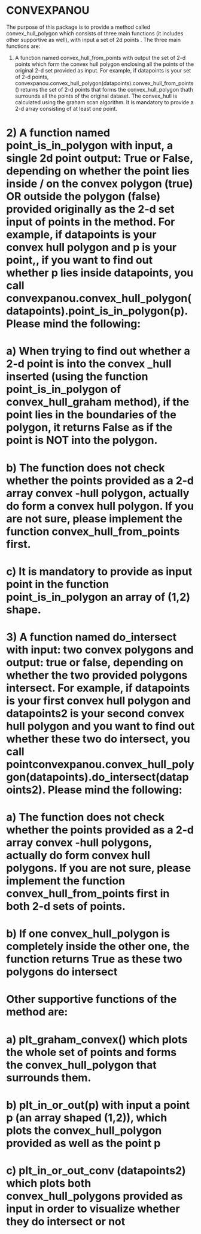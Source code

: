 #                                                                                CONVEXPANOU
 The purpose of this package is to provide a method called convex_hull_polygon which consists of three main functions (it includes other supportive as well), with input  a set of 2d points .
The three main functions are:

 1) A function named convex_hull_from_points  with output the set of 2-d points which form the convex hull polygon enclosing all the points of the original 2-d set provided as input. For example, if datapoints is your set of 2-d points, convexpanou.convex_hull_polygon(datapoints).convex_hull_from_points() returns the set of 2-d points that forms the convex_hull_polygon thath surrounds all the points of the original dataset. The convex_hull is calculated using the graham scan algorithm. It is mandatory to provide a 2-d array consisting of at least one point.

# 2) A function named point_is_in_polygon with input, a single 2d point  output: True or False, depending on whether the point lies inside / on the convex polygon (true) OR outside the polygon (false) provided originally as the 2-d set input of points in the method. For example, if datapoints is your convex hull polygon and p is your point,, if you want to find out whether p lies inside datapoints, you call convexpanou.convex_hull_polygon(datapoints).point_is_in_polygon(p). Please mind the following: 
#      a) When trying to find out whether a 2-d point is into the convex _hull inserted (using the function point_is_in_polygon of convex_hull_graham method), if the point lies in the boundaries of the polygon, it returns False as if the point is NOT into the polygon.                                                                      
#      b) The function does not check whether the points provided as a 2-d array convex -hull polygon, actually do form a convex hull polygon. If you are not sure, please implement the function convex_hull_from_points first.                                                                              
#      c) It is mandatory to provide as input point in the function point_is_in_polygon an array of (1,2) shape.                                                                                                                                     
 
#  3) A function named do_intersect with input: two convex polygons and output: true or false, depending on whether the two provided polygons intersect. For example, if datapoints is your first convex hull polygon and datapoints2 is your second convex hull polygon and you want to find out whether these two do intersect,  you call pointconvexpanou.convex_hull_polygon(datapoints).do_intersect(datapoints2). Please mind the following:                                
#     a) The function does not check whether the points provided as a 2-d array convex -hull polygons, actually do form  convex hull polygons. If you are not sure, please implement the function convex_hull_from_points first in both 2-d sets of points.                                                                                      
#     b) If one convex_hull_polygon is completely inside the other one, the function returns True as these two polygons do intersect

# Other supportive functions of the method are: 
#     a) plt_graham_convex() which plots the whole set of points and forms the convex_hull_polygon that surrounds them.
#     b) plt_in_or_out(p) with input a point p (an array shaped (1,2)), which plots the convex_hull_polygon provided as well as the point p
#     c) plt_in_or_out_conv (datapoints2) which plots both convex_hull_polygons provided as input in order to visualize whether they do intersect or not
            

